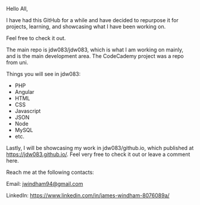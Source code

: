 Hello All,

I have had this GitHub for a while and have decided to repurpose it for projects, learning, and showcasing what I have been working on.

Feel free to check it out.

The main repo is jdw083/jdw083, which is what I am working on mainly, and is the main development area. The CodeCademy project was a repo from uni. 

Things you will see in jdw083:
  - PHP
  - Angular
  - HTML
  - CSS
  - Javascript
  - JSON
  - Node
  - MySQL
  - etc.

Lastly, I will be showcasing my work in jdw083/github.io, which published at https://jdw083.github.io/. Feel very free to check it out or leave a comment here. 

Reach me at the following contacts:

Email: jwindham94@gmail.com

LinkedIn: https://www.linkedin.com/in/james-windham-8076089a/ 
